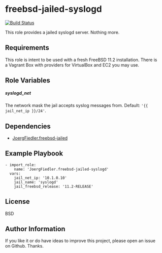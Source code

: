 freebsd-jailed-syslogd
======================

[![Build Status](https://travis-ci.org/JoergFiedler/freebsd-jailed-syslogd.svg?branch=master)](https://travis-ci.org/JoergFiedler/freebsd-jailed-syslogd)

This role provides a jailed syslogd server. Nothing more.

Requirements
------------

This role is intent to be used with a fresh FreeBSD 11.2 installation. There is a Vagrant Box with providers for VirtualBox and EC2 you may use.

Role Variables
--------------

##### syslogd_net

The network mask the jail accepts syslog messages from. Default: `'{{ jail_net_ip }}/24'`.

Dependencies
------------

- [JoergFiedler.freebsd-jailed](https://galaxy.ansible.com/joergfiedler/freebsd-jailed)

Example Playbook
----------------

    - import_role:
        name: 'JoergFiedler.freebsd-jailed-syslogd'
      vars:
        jail_net_ip: '10.1.0.10'
        jail_name: 'syslogd'
        jail_freebsd_release: '11.2-RELEASE'

License
-------

BSD

Author Information
------------------

If you like it or do have ideas to improve this project, please open an issue on Github. Thanks.
